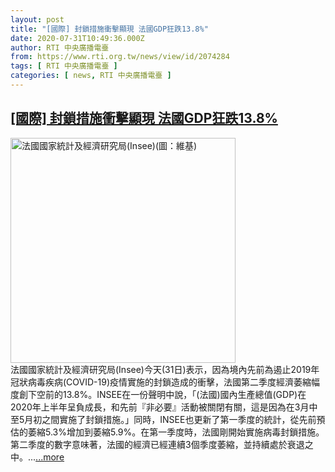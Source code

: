 ```yaml
---
layout: post
title: "[國際] 封鎖措施衝擊顯現 法國GDP狂跌13.8%"
date: 2020-07-31T10:49:36.000Z
author: RTI 中央廣播電臺
from: https://www.rti.org.tw/news/view/id/2074284
tags: [ RTI 中央廣播電臺 ]
categories: [ news, RTI 中央廣播電臺 ]
---
```

<!--1596192576000-->
[[國際] 封鎖措施衝擊顯現 法國GDP狂跌13.8%](https://www.rti.org.tw/news/view/id/2074284)
------

<div>
<img src="https://static.rti.org.tw/assets/thumbnails/2020/07/31/794fd21db26181be22b9f9a326908d14.jpg" width="360" alt="法國國家統計及經濟研究局(Insee)(圖：維基)" title="法國國家統計及經濟研究局(Insee)(圖：維基)"><br>法國國家統計及經濟研究局(Insee)今天(31日)表示，因為境內先前為遏止2019年冠狀病毒疾病(COVID-19)疫情實施的封鎖造成的衝擊，法國第二季度經濟萎縮幅度創下空前的13.8%。INSEE在一份聲明中說，「(法國)國內生產總值(GDP)在2020年上半年呈負成長，和先前『非必要』活動被關閉有關，這是因為在3月中至5月初之間實施了封鎖措施。」同時，INSEE也更新了第一季度的統計，從先前預估的萎縮5.3%增加到萎縮5.9%。在第一季度時，法國剛開始實施病毒封鎖措施。第二季度的數字意味著，法國的經濟已經連續3個季度萎縮，並持續處於衰退之中。...<a target="_blank" href="https://www.rti.org.tw/news/view/id/2074284">...more</a>
</div>
